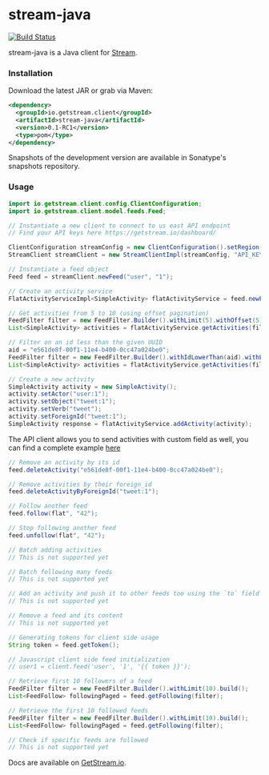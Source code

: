 stream-java
===========
[![Build Status](https://travis-ci.org/GetStream/stream-java.svg?branch=master)](https://travis-ci.org/GetStream/stream-java)

stream-java is a Java client for [Stream](https://getstream.io/).


### Installation

Download the latest JAR or grab via Maven:

```xml
<dependency>
  <groupId>io.getstream.client</groupId>
  <artifactId>stream-java</artifactId>
  <version>0.1-RC1</version>
  <type>pom</type>
</dependency>
```

Snapshots of the development version are available in Sonatype's snapshots repository.

### Usage

```java
import io.getstream.client.config.ClientConfiguration;
import io.getstream.client.model.feeds.Feed;

// Instantiate a new client to connect to us east API endpoint
// Find your API keys here https://getstream.io/dashboard/

ClientConfiguration streamConfig = new ClientConfiguration().setRegion(StreamRegion.US_EAST);
StreamClient streamClient = new StreamClientImpl(streamConfig, "API_KEY", "API_SECRET");

// Instantiate a feed object
Feed feed = streamClient.newFeed("user", "1");

// Create an activity service
FlatActivityServiceImpl<SimpleActivity> flatActivityService = feed.newFlatActivityService(SimpleActivity.class);

// Get activities from 5 to 10 (using offset pagination)
FeedFilter filter = new FeedFilter.Builder().withLimit(5).withOffset(5).build();
List<SimpleActivity> activities = flatActivityService.getActivities(filter).getResults();

// Filter on an id less than the given UUID
aid = "e561de8f-00f1-11e4-b400-0cc47a024be0";
FeedFilter filter = new FeedFilter.Builder().withIdLowerThan(aid).withLimit(5).build();
List<SimpleActivity> activities = flatActivityService.getActivities(filter).getResults();

// Create a new activity
SimpleActivity activity = new SimpleActivity();
activity.setActor("user:1");
activity.setObject("tweet:1");
activity.setVerb("tweet");
activity.setForeignId("tweet:1");
SimpleActivity response = flatActivityService.addActivity(activity);
```

The API client allows you to send activities with custom field as well, you can find a complete example [here](https://github.com/GetStream/stream-java/blob/master/stream-repo-apache/src/test/java/io/getstream/client/example/mixtype/MixedType.java)

```java
// Remove an activity by its id
feed.deleteActivity("e561de8f-00f1-11e4-b400-0cc47a024be0");

// Remove activities by their foreign_id
feed.deleteActivityByForeignId("tweet:1");

// Follow another feed
feed.follow(flat", "42");

// Stop following another feed
feed.unfollow(flat", "42");

// Batch adding activities
// This is not supported yet

// Batch following many feeds
// This is not supported yet

// Add an activity and push it to other feeds too using the `to` field
// This is not supported yet

// Remove a feed and its content
// This is not supported yet

// Generating tokens for client side usage
String token = feed.getToken();

// Javascript client side feed initialization
// user1 = client.feed('user', '1', '{{ token }}');

// Retrieve first 10 followers of a feed
FeedFilter filter = new FeedFilter.Builder().withLimit(10).build();
List<FeedFollow> followingPaged = feed.getFollowing(filter);

// Retrieve the first 10 followed feeds
FeedFilter filter = new FeedFilter.Builder().withLimit(10).build();
List<FeedFollow> followingPaged = feed.getFollowing(filter);

// Check if specific feeds are followed
// This is not supported yet

```

Docs are available on [GetStream.io](http://getstream.io/docs/).
